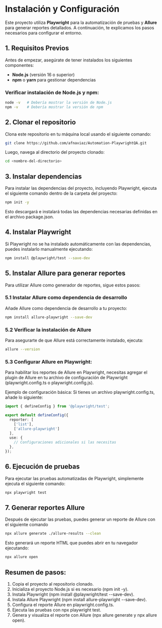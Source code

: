 # Instalación y Configuración

Este proyecto utiliza **Playwright** para la automatización de pruebas y **Allure** para generar reportes detallados. A continuación, te explicamos los pasos necesarios para configurar el entorno.

## 1. Requisitos Previos

Antes de empezar, asegúrate de tener instalados los siguientes componentes:

- **Node.js** (versión 16 o superior)
- **npm** o **yarn** para gestionar dependencias

### Verificar instalación de Node.js y npm:

```bash
node -v   # Debería mostrar la versión de Node.js
npm -v    # Debería mostrar la versión de npm
```
## 2. Clonar el repositorio
Clona este repositorio en tu máquina local usando el siguiente comando:

```bash
git clone https://github.com/afnaviaz/Automation-PlaywrightQA.git
```
Luego, navega al directorio del proyecto clonado:

```bash
cd <nombre-del-directorio>
```

## 3. Instalar dependencias
Para instalar las dependencias del proyecto, incluyendo Playwright, ejecuta el siguiente comando dentro de la carpeta del proyecto:
```bash
npm init -y
```

Esto descargará e instalará todas las dependencias necesarias definidas en el archivo package.json.

## 4. Instalar Playwright
Si Playwright no se ha instalado automáticamente con las dependencias, puedes instalarlo manualmente ejecutando:
```bash
npm install @playwright/test --save-dev
```

## 5. Instalar Allure para generar reportes
Para utilizar Allure como generador de reportes, sigue estos pasos:

### 5.1 Instalar Allure como dependencia de desarrollo
Añade Allure como dependencia de desarrollo a tu proyecto:
```bash
npm install allure-playwright --save-dev
```

### 5.2 Verificar la instalación de Allure
Para asegurarte de que Allure está correctamente instalado, ejecuta:

```bash
allure --version
```
### 5.3 Configurar Allure en Playwright:
Para habilitar los reportes de Allure en Playwright, necesitas agregar el plugin de Allure en tu archivo de configuración de Playwright (playwright.config.ts o playwright.config.js).

Ejemplo de configuración básica: Si tienes un archivo playwright.config.ts, añade lo siguiente:
```typescript
import { defineConfig } from '@playwright/test';

export default defineConfig({
  reporter: [
    ['list'],
    ['allure-playwright']
  ],
  use: {
    // Configuraciones adicionales si las necesitas
  },
});

```

## 6. Ejecución de pruebas
Para ejecutar las pruebas automatizadas de Playwright, simplemente ejecuta el siguiente comando:
```bash
npx playwright test
```
## 7. Generar reportes Allure
Después de ejecutar las pruebas, puedes generar un reporte de Allure con el siguiente comando
```bash
npx allure generate ./allure-results --clean
 ```
 Esto generará un reporte HTML que puedes abrir en tu navegador ejecutando:

```bash
npx allure open
```

## Resumen de pasos:
1. Copia el proyecto al repositorio clonado.
2. Inicializa el proyecto Node.js si es necesario (npm init -y).
3. Instala Playwright (npm install @playwright/test --save-dev).
4. Instala Allure Playwright (npm install allure-playwright --save-dev).
5. Configura el reporte Allure en playwright.config.ts.
6. Ejecuta las pruebas con npx playwright test.
7. Genera y visualiza el reporte con Allure (npx allure generate y npx allure open).